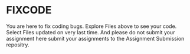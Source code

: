 # FIXCODE
You are here to fix coding bugs. 
Explore Files above to see your code. Select Files updated on very last time. 
And please do not submit your assignment here submit your assignments to the Assignment Submission repositry.
